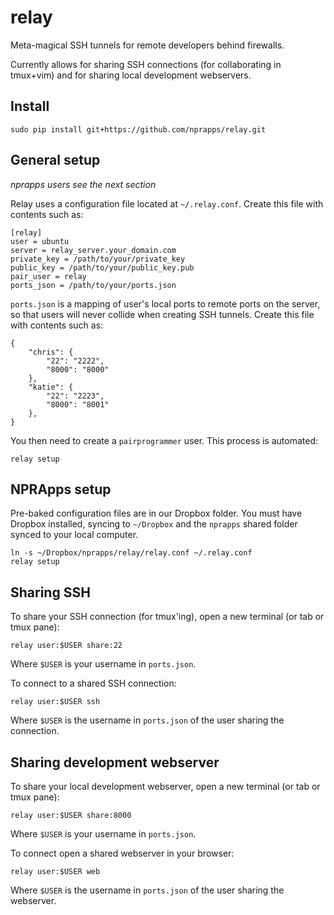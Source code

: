 relay
========

Meta-magical SSH tunnels for remote developers behind firewalls.

Currently allows for sharing SSH connections (for collaborating in tmux+vim) and for sharing local development webservers.

Install
--------

```
sudo pip install git+https://github.com/nprapps/relay.git
```

General setup
-------------

*nprapps users see the next section*

Relay uses a configuration file located at `~/.relay.conf`. Create this file with contents such as:

```
[relay]
user = ubuntu
server = relay_server.your_domain.com
private_key = /path/to/your/private_key
public_key = /path/to/your/public_key.pub
pair_user = relay
ports_json = /path/to/your/ports.json
```

`ports.json` is a mapping of user's local ports to remote ports on the server, so that users will never collide when creating SSH tunnels. Create this file with contents such as:

```
{
    "chris": {
        "22": "2222",
        "8000": "8000"
    },
    "katie": {
        "22": "2223",
        "8000": "8001"
    },
}
```

You then need to create a `pairprogrammer` user. This process is automated:

```
relay setup
```

NPRApps setup
-----------------

Pre-baked configuration files are in our Dropbox folder. You must have Dropbox installed, syncing to `~/Dropbox` and the `nprapps` shared folder synced to your local computer.

```
ln -s ~/Dropbox/nprapps/relay/relay.conf ~/.relay.conf
relay setup
```

Sharing SSH
------------------

To share your SSH connection (for tmux'ing), open a new terminal (or tab or tmux pane):

```
relay user:$USER share:22
```

Where `$USER` is your username in `ports.json`.

To connect to a shared SSH connection:

```
relay user:$USER ssh
```

Where `$USER` is the username in `ports.json` of the user sharing the connection.

Sharing development webserver
-----------------------------

To share your local development webserver, open a new terminal (or tab or tmux pane):

```
relay user:$USER share:8000
```

Where `$USER` is your username in `ports.json`.

To connect open a shared webserver in your browser:

```
relay user:$USER web
```

Where `$USER` is the username in `ports.json` of the user sharing the webserver.


